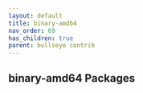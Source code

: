 ```yaml
---
layout: default
title: binary-amd64
nav_order: 69
has_children: true
parent: bullseye contrib
---
```


## binary-amd64 Packages
